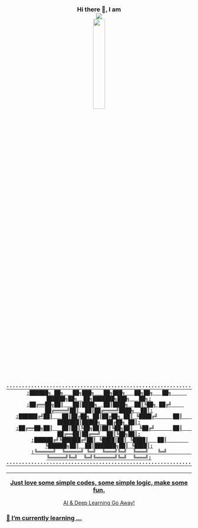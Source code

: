 <h3 align ="center">Hi there 👋, I am
<a href="https://bunnychen.top/about"><div align="center" >  <img src="https://readme-typing-svg.herokuapp.com/?size=25&center=true&vCenter=true&multiline=true&width=800&height=120&lines=Lizhenghe.Chen;A+Stupid+Computer+Science+Student+......"></div>

  <img src="https://user-images.githubusercontent.com/61171413/167298813-66338313-da39-49f6-9bd5-8600cc444383.png" width=25% height=25%>
 
```
······················································································
:██████╗ ██╗   ██╗███╗   ██╗███╗   ██╗██╗   ██╗     ██████╗██╗  ██╗███████╗███╗   ██╗:
:██╔══██╗██║   ██║████╗  ██║████╗  ██║╚██╗ ██╔╝    ██╔════╝██║  ██║██╔════╝████╗  ██║:
:██████╔╝██║   ██║██╔██╗ ██║██╔██╗ ██║ ╚████╔╝     ██║     ███████║█████╗  ██╔██╗ ██║:
:██╔══██╗██║   ██║██║╚██╗██║██║╚██╗██║  ╚██╔╝      ██║     ██╔══██║██╔══╝  ██║╚██╗██║:
:██████╔╝╚██████╔╝██║ ╚████║██║ ╚████║   ██║       ╚██████╗██║  ██║███████╗██║ ╚████║:
:╚═════╝  ╚═════╝ ╚═╝  ╚═══╝╚═╝  ╚═══╝   ╚═╝        ╚═════╝╚═╝  ╚═╝╚══════╝╚═╝  ╚═══╝:
······················································································
```
  ------
<div align ="center" >Just love some simple codes, some simple logic, make some fun.  </div></h3>
<p align ="center"> AI & Deep Learning Go Away!</p>
  
### 🌱 I’m currently learning ...
<!--
**Lizhenghe-Chen/Lizhenghe-Chen** is a ✨ _special_ ✨ repository because its `README.md` (this file) appears on your GitHub profile.

Here are some ideas to get you started:

- 🔭 I’m currently working on ...
- 🌱 I’m currently learning ...
- 👯 I’m looking to collaborate on ...
- 🤔 I’m looking for help with ...
- 💬 Ask me about ...
- 📫 How to reach me: ...
- 😄 Pronouns: ...
- ⚡ Fun fact: ...
-->
